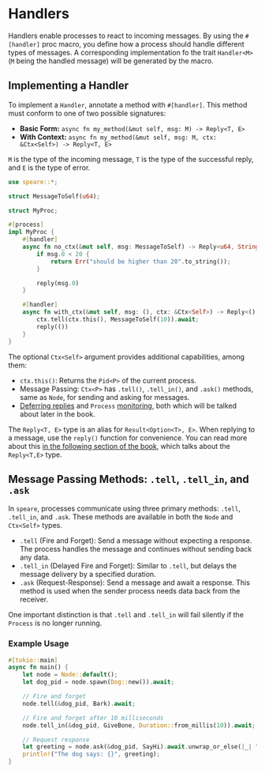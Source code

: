 # Handlers
Handlers enable processes to react to incoming messages. By using the `#[handler]` proc macro, you define how a process should handle different types of messages. A corresponding implementation fo the trait `Handler<M>` (`M` being the handled message) will be generated by the macro.

## Implementing a Handler
To implement a `Handler`, annotate a method with `#[handler]`. This method must conform to one of two possible signatures:

- **Basic Form:** `async fn my_method(&mut self, msg: M) -> Reply<T, E>`
- **With Context:** `async fn my_method(&mut self, msg: M, ctx: &Ctx<Self>) -> Reply<T, E>`

`M` is the type of the incoming message, `T` is the type of the successful reply, and `E` is the type of error.

```rust
use speare::*;

struct MessageToSelf(u64);

struct MyProc;

#[process]
impl MyProc {
    #[handler]
    async fn no_ctx(&mut self, msg: MessageToSelf) -> Reply<u64, String> {
        if msg.0 < 20 {
            return Err("should be higher than 20".to_string());
        }

        reply(msg.0)
    }

    #[handler]
    async fn with_ctx(&mut self, msg: (), ctx: &Ctx<Self>) -> Reply<(), ()> {
        ctx.tell(ctx.this(), MessageToSelf(10)).await;
        reply(())
    }
}
```

The optional `Ctx<Self>` argument provides additional capabilities, among them:

- `ctx.this()`: Returns the `Pid<P>` of the current process.
- Message Passing: `Ctx<P>` has `.tell()`, `.tell_in()`, and `.ask()` methods, same as `Node`, for sending and asking for messages.
- [Deferring replies](./reply.md#deferring-replies) and `Process` [monitoring](./lifecycle_management.md#monitoring-processes), both which will be talked about later in the book.


The `Reply<T, E>` type is an alias for `Result<Option<T>, E>`. When replying to a message, use the `reply()` function for convenience. You can read more about this [in the following section of the book](./reply.md), which talks about the `Reply<T,E>` type.

## Message Passing Methods: `.tell`, `.tell_in`, and `.ask`
In `speare`, processes communicate using three primary methods: `.tell`, `.tell_in`, and `.ask`. These methods are available in both the `Node` and `Ctx<Self>` types.

- `.tell` (Fire and Forget): Send a message without expecting a response. The process handles the message and continues without sending back any data.
- `.tell_in` (Delayed Fire and Forget): Similar to `.tell`, but delays the message delivery by a specified duration.
- `.ask` (Request-Response): Send a message and await a response. This method is used when the sender process needs data back from the receiver.

One important distinction is that `.tell` and `.tell_in` will fail silently if the `Process` is no longer running. 

### Example Usage
```rust
#[tokio::main]
async fn main() {
    let node = Node::default();
    let dog_pid = node.spawn(Dog::new()).await;

    // Fire and forget
    node.tell(&dog_pid, Bark).await;

    // Fire and forget after 10 milliseconds
    node.tell_in(&dog_pid, GiveBone, Duration::from_millis(10)).await;

    // Request response
    let greeting = node.ask(&dog_pid, SayHi).await.unwrap_or_else(|_| "".to_string());
    println!("The dog says: {}", greeting);
}

```